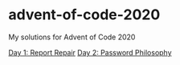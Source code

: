 # advent-of-code-2020
My solutions for Advent of Code 2020

[Day 1: Report Repair](/day1)
[Day 2: Password Philosophy](/day2)
